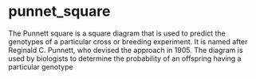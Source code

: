 # punnet_square
The Punnett square is a square diagram that is used to predict the genotypes of a particular cross or breeding experiment. It is named after Reginald C. Punnett, who devised the approach in 1905. The diagram is used by biologists to determine the probability of an offspring having a particular genotype
